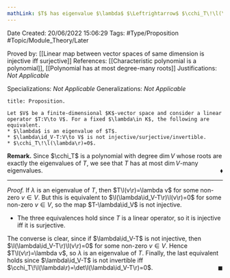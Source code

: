 ```yaml
---
mathLink: $T$ has eigenvalue $\lambda$ $\Leftrightarrow$ $\cchi_T\!\l(\lambda\r)=0$
---
```


<div class="topSpace"></div>

Date Created: 20/06/2022 15:06:29
Tags: #Type/Proposition #Topic/Module_Theory/Later

Proved by: [[Linear map between vector spaces of same dimension is injective iff surjective]]
References: [[Characteristic polynomial is a polynomial]], [[Polynomial has at most degree-many roots]]
Justifications: <i>Not Applicable</i>

Specializations: <i>Not Applicable</i>
Generalizations: <i>Not Applicable</i>

``` ad-Proposition
title: Proposition.

Let $V$ be a finite-dimensional $K$-vector space and consider a linear operator $T:V\to V$. For a fixed $\lambda\in K$, the following are equivalent.
* $\lambda$ is an eigenvalue of $T$.
* $\lambda\id_V-T:V\to V$ is not injective/surjective/invertible.
* $\cchi_T\!\l(\lambda\r)=0$.

```

<b>Remark.</b> Since $\cchi_T$ is a polynomial with degree $\dim V$ whose roots are exactly the eigenvalues of $T$, we see that $T$ has at most $\dim V$-many eigenvalues.<span style="float:right;">$\blacklozenge$</span>

---

<i>Proof.</i> If $\lambda$ is an eigenvalue of $T$, then $T\l(v\r)=\lambda v$ for some non-zero $v\in V$. But this is equivalent to $\l(\lambda\id_V-T\r)\l(v\r)=0$ for some non-zero $v\in V$, so the map $T-\lambda\id_V$ is not injective.
* The three equivalences hold since $T$ is a linear operator, so it is injective iff it is surjective.

The converse is clear, since if $\lambda\id_V-T$ is not injective, then $\l(\lambda\id_V-T\r)\l(v\r)=0$ for some non-zero $v\in V$. Hence $T\l(v\r)=\lambda v$, so $\lambda$ is an eigenvalue of $T$. Finally, the last equivalent holds since $\lambda\id_V-T$ is not invertible iff $\cchi_T\!\l(\lambda\r)=\det\l(\lambda\id_V-T\r)=0$.<span style="float:right;">$\blacksquare$</span>

